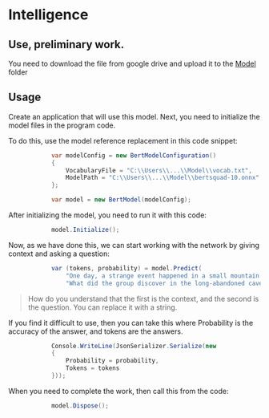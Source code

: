 # Intelligence

## Use, preliminary work.

You need to download the file from google drive and upload it to the [Model](https://drive.google.com/file/d/1jpTya3u7-g7uIYkmeOsXy_6wnXLSZLoU/view?usp=sharing) folder

## Usage

Create an application that will use this model.
Next, you need to initialize the model files in the program code.

To do this, use the model reference replacement in this code snippet:

```c#
            var modelConfig = new BertModelConfiguration()
            {
                VocabularyFile = "C:\\Users\\...\\Model\\vocab.txt",
                ModelPath = "C:\\Users\\...\\Model\\bertsquad-10.onnx"
            };

            var model = new BertModel(modelConfig);
```

After initializing the model, you need to run it with this code:

```c#
            model.Initialize();
```

Now, as we have done this, we can start working with the network by giving context and asking a question:

```c#
            var (tokens, probability) = model.Predict(
                "One day, a strange event happened in a small mountain village. For several nights, the locals heard mysterious sounds from the forest that no one could explain. They were frightened and found countless sounds, and decided what was really going on. One of the villagers, young and brave Alexander, decided to gather a group of people and find the source of the mysterious sounds. Together with their friends, they set off on their journey, unaware of the secrets to be uncovered. While exploring, the group discovered a long-abandoned cave where, officially, no one has set foot in years. Boldly entering, they discovered a hidden vault full of sealed chests. Carried away by curiosity, they began to pick locks and open chests. In one of the chests they found a universal secret. This village once had a territorial affiliation between two mysterious peoples. The mysterious sounds that were heard were recreated by the same formula that arose in the forest a year ago.",
                "What did the group discover in the long-abandoned cave where they went to explore the forest?");

```
>How do you understand that the first is the context, and the second is the question. You can replace it with a string.

If you find it difficult to use, then you can take this where Probability is the accuracy of the answer, and tokens are the answers.

```c#
            Console.WriteLine(JsonSerializer.Serialize(new
            {
                Probability = probability,
                Tokens = tokens
            }));
```

When you need to complete the work, then call this from the code:

```c#
            model.Dispose();
```

